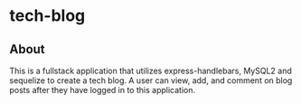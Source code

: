 # tech-blog

## About

This is a fullstack application that utilizes express-handlebars, MySQL2 and sequelize to create a tech blog. A user can view, add, and comment on blog posts after they have logged in to this application. 